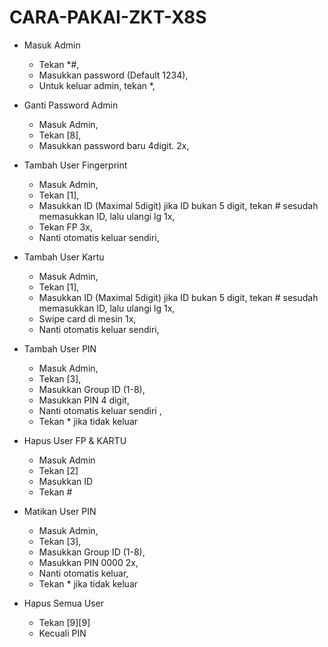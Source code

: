 # CARA-PAKAI-ZKT-X8S
- Masuk Admin
  - Tekan *#,
  - Masukkan password (Default 1234),
  - Untuk keluar admin, tekan *,

- Ganti Password Admin
  - Masuk Admin,
  - Tekan [8],
  - Masukkan password baru 4digit.   2x,

- Tambah User Fingerprint 
  - Masuk Admin,
  - Tekan [1],
  - Masukkan ID (Maximal 5digit) jika ID bukan 5 digit, tekan # sesudah memasukkan ID, lalu ulangi lg 1x,
  - Tekan FP 3x,
  - Nanti otomatis keluar sendiri,

- Tambah User Kartu
  - Masuk Admin,
  - Tekan [1],
  - Masukkan ID (Maximal 5digit) jika ID bukan 5 digit, tekan # sesudah memasukkan ID, lalu ulangi lg 1x,
  - Swipe card di mesin 1x,
  - Nanti otomatis keluar sendiri,

- Tambah User PIN
  - Masuk Admin,
  - Tekan [3],
  - Masukkan Group ID (1-8),
  - Masukkan PIN 4 digit,
  - Nanti otomatis keluar sendiri ,
  - Tekan * jika tidak keluar

- Hapus User FP & KARTU
  - Masuk Admin
  - Tekan [2]
  - Masukkan ID
  - Tekan #

- Matikan User PIN
  - Masuk Admin,
  - Tekan [3],
  - Masukkan Group ID (1-8),
  - Masukkan PIN 0000 2x,
  - Nanti otomatis keluar,
  - Tekan * jika tidak keluar

- Hapus Semua User
  - Tekan [9][9] 
  - Kecuali PIN
